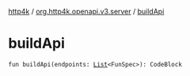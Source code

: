 [http4k](../index.md) / [org.http4k.openapi.v3.server](index.md) / [buildApi](./build-api.md)

# buildApi

`fun buildApi(endpoints: `[`List`](https://kotlinlang.org/api/latest/jvm/stdlib/kotlin.collections/-list/index.html)`<FunSpec>): CodeBlock`